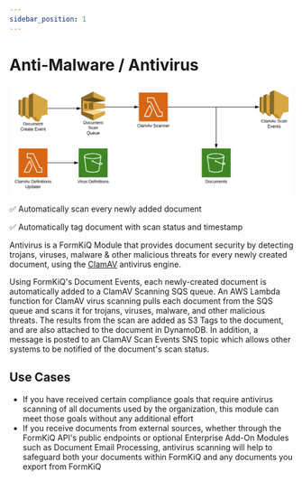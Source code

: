 ```yaml
---
sidebar_position: 1
---
```


# Anti-Malware / Antivirus

![Antivirus Architecture](./img/antivirus-architecture.svg)

✅ Automatically scan every newly added document

✅ Automatically tag document with scan status and timestamp 

Antivirus is a FormKiQ Module that provides document security by detecting trojans, viruses, malware & other malicious threats for every newly created document, using the [ClamAV](http://www.clamav.net) antivirus engine.

Using FormKiQ's Document Events, each newly-created document is automatically added to a ClamAV Scanning SQS queue. An AWS Lambda function for ClamAV virus scanning pulls each document from the SQS queue and scans it for trojans, viruses, malware, and other malicious threats. The results from the scan are added as S3 Tags to the document, and are also attached to the document in DynamoDB. In addition, a message is posted to an ClamAV Scan Events SNS topic which allows other systems to be notified of the document's scan status.


## Use Cases
 
* If you have received certain compliance goals that require antivirus scanning of all documents used by the organization, this module can meet those goals without any additional effort
* If you receive documents from external sources, whether through the FormKiQ API's public endpoints or optional Enterprise Add-On Modules such as Document Email Processing, antivirus scanning will help to safeguard both your documents within FormKiQ and any documents you export from FormKiQ